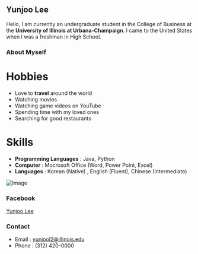 ## Yunjoo Lee

Hello, I am currently an undergraduate student in the College of Business at the **University of Illinois at Urbana-Champaign**. I came to the United States when I was a freshman in High School.

### About Myself

# Hobbies
- Love to **travel** around the world
- Watching movies
- Watching game videos on YouTube
- Spending time with my loved ones
- Searching for good restaurants

# Skills
- **Programming Languages** : Java, Python
- **Computer** :  Mocrosoft Office (Word, Power Point, Excel)
- **Languages** : Korean (Native) , English (Fluent), Chinese (Intermediate)


![Image]()

### Facebook
[Yunjoo Lee](https://www.facebook.com/yunjoo.lee.9843)


### Contact

- Email : yunjool2@illinois.edu
- Phone : (312) 420-0000
